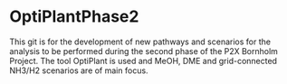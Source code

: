# OptiPlantPhase2
This git is for the development of new pathways and scenarios for the analysis to be performed during the second phase of the P2X Bornholm Project.
The tool OptiPlant is used and MeOH, DME and grid-connected NH3/H2 scenarios are of main focus.
